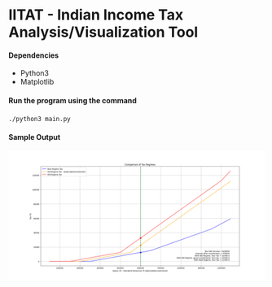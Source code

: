 # IITAT - Indian Income Tax Analysis/Visualization Tool

#### Dependencies
- Python3
- Matplotlib

#### Run the program using the command
```bash
./python3 main.py
```

#### Sample Output
![Sample Output](./Images/SampleOutput.png)